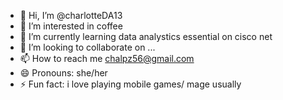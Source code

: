 - 👋 Hi, I’m @charlotteDA13
- 👀 I’m interested in coffee
- 🌱 I’m currently learning data analystics essential on cisco net
- 💞️ I’m looking to collaborate on ...
- 📫 How to reach me chalpz56@gmail.com
- 😄 Pronouns: she/her
- ⚡ Fun fact: i love playing mobile games/ mage usually

<!---
charlotteDA13/charlotteDA13 is a ✨ special ✨ repository because its `README.md` (this file) appears on your GitHub profile.
You can click the Preview link to take a look at your changes.
--->
